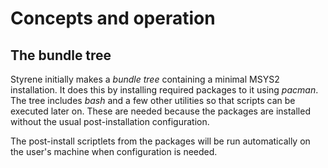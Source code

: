 # Concepts and operation

## The bundle tree

Styrene initially makes a _bundle tree_
containing a minimal MSYS2 installation.
It does this by installing required packages to it using _pacman_.
The tree includes _bash_ and a few other utilities
so that scripts can be executed later on.
These are needed because the packages are installed
without the usual post-installation configuration.

The post-install scriptlets from the packages
will be run automatically on the user's machine
when configuration is needed.

<!-- TODO: expand this with a diagram -->
